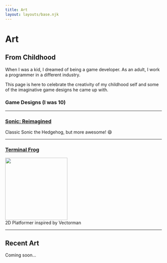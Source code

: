 ```yaml
---
title: Art
layout: layouts/base.njk
---
```


# Art

## From Childhood

When I was a kid, I dreamed of being a game developer. As an adult, I work a programmer in a different industry.

This page is here to celebrate the creativity of my childhood self and some of the imaginative game designs he came up with.

### Game Designs (I was 10)

---

<a href="/sonic-reimagined/"><h3>Sonic: Reimagined</h3></a>
<a href="/sonic-reimagined/"><img src="/img/art-sonic-happy.jpg" alt=""  eleventy:widths="200px"><br></a>
Classic Sonic the Hedgehog, but more awesome! 😄

---

<a href="/terminal-frog/"><h3>Terminal Frog</h3></a>
<a href="/terminal-frog/"><img src="/img/art-terminal-frog-cube.jpg" alt="" eleventy:ignore width="200px"><br></a>
2D Platformer inspired by Vectorman

---

## Recent Art

Coming soon...